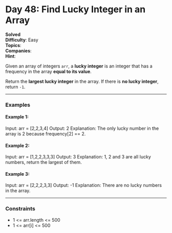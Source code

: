 # Day 48: Find Lucky Integer in an Array

**Solved**  
**Difficulty**: Easy  
**Topics**:  
**Companies**:  
**Hint**:  

Given an array of integers `arr`, a **lucky integer** is an integer that has a frequency in the array **equal to its value**.

Return the **largest lucky integer** in the array. If there is **no lucky integer**, return `-1`.

---

### Examples

#### Example 1:

Input: arr = [2,2,3,4]
Output: 2
Explanation: The only lucky number in the array is 2 because frequency[2] == 2.


#### Example 2:

Input: arr = [1,2,2,3,3,3]
Output: 3
Explanation: 1, 2 and 3 are all lucky numbers, return the largest of them.


#### Example 3:

Input: arr = [2,2,2,3,3]
Output: -1
Explanation: There are no lucky numbers in the array.


---

### Constraints

- 1 <= arr.length <= 500  
- 1 <= arr[i] <= 500
